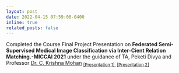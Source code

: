 ```yaml
---
layout: post
date: 2022-04-15 07:59:00-0400
inline: true
related_posts: false
---
```


Completed the Course Final Project Presentation on <b>Federated Semi-Supervised Medical Image Classification via Inter-Cient Relation Matching.-MICCAI 2021</b> under the guidance of TA, Peketi Divya and Professor [Dr. C. Krishna Mohan](https://people.iith.ac.in/ckm/) <sub>[[Presentation 1]](/assets/files/iith/semester-2/vc/vc-presentation1.pdf), [[Presentation 2]](/assets/files/iith/semester-2/vc/vc-presentation2.pdf)</sub>